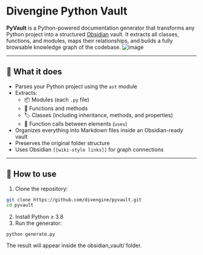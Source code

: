 # Divengine Python Vault

**PyVault** is a Python-powered documentation generator that transforms any Python project into a structured [Obsidian](https://obsidian.md) vault. It extracts all classes, functions, and modules, maps their relationships, and builds a fully browsable knowledge graph of the codebase.
![image](https://github.com/user-attachments/assets/38d9f3dd-e001-42e2-b69f-d33bfdae7343)

---

## 🧠 What it does

- Parses your Python project using the `ast` module
- Extracts:
  - 📦 Modules (each `.py` file)
  - 🧩 Functions and methods
  - 🏷️ Classes (including inheritance, methods, and properties)
  - 🔗 Function calls between elements (`uses`)
- Organizes everything into Markdown files inside an Obsidian-ready vault
- Preserves the original folder structure
- Uses Obsidian `[[wiki-style links]]` for graph connections

---

## 🔧 How to use

1. Clone the repository:

```bash
git clone https://github.com/divengine/pyvault.git
cd pyvault
```

2. Install Python ≥ 3.8
3. Run the generator:

```
python generate.py
```

The result will appear inside the obsidian_vault/ folder.

